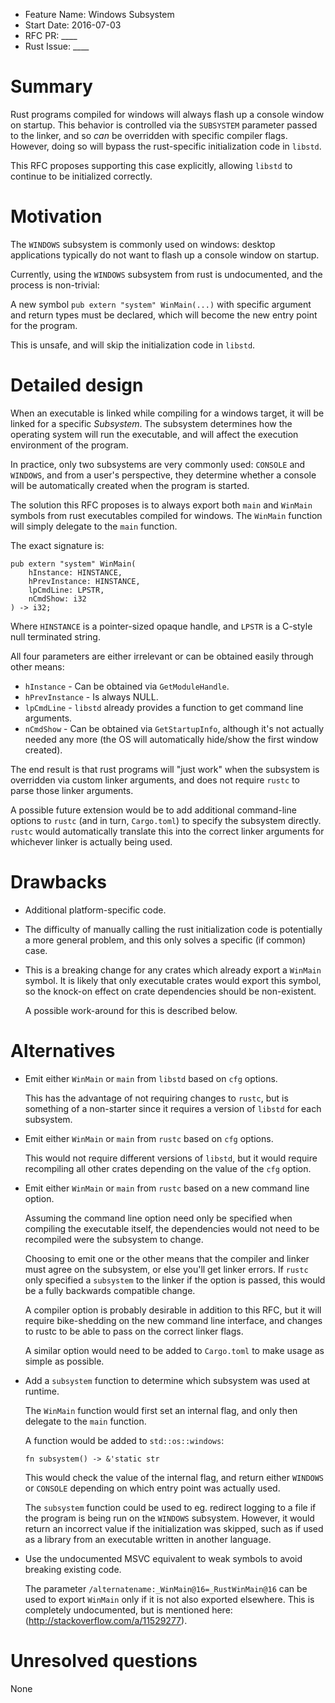 - Feature Name: Windows Subsystem
- Start Date: 2016-07-03
- RFC PR: ____
- Rust Issue: ____

# Summary
[summary]: #summary

Rust programs compiled for windows will always flash up a console window on
startup. This behavior is controlled via the `SUBSYSTEM` parameter passed to the
linker, and so *can* be overridden with specific compiler flags. However, doing
so will bypass the rust-specific initialization code in `libstd`.

This RFC proposes supporting this case explicitly, allowing `libstd` to
continue to be initialized correctly.

# Motivation
[motivation]: #motivation

The `WINDOWS` subsystem is commonly used on windows: desktop applications
typically do not want to flash up a console window on startup.

Currently, using the `WINDOWS` subsystem from rust is undocumented, and the
process is non-trivial:

A new symbol `pub extern "system" WinMain(...)` with specific argument
and return types must be declared, which will become the new entry point for
the program.

This is unsafe, and will skip the initialization code in `libstd`.

# Detailed design
[design]: #detailed-design

When an executable is linked while compiling for a windows target, it will be
linked for a specific *Subsystem*. The subsystem determines how the operating
system will run the executable, and will affect the execution environment of
the program.

In practice, only two subsystems are very commonly used: `CONSOLE` and
`WINDOWS`, and from a user's perspective, they determine whether a console will
be automatically created when the program is started.

The solution this RFC proposes is to always export both `main` and `WinMain`
symbols from rust executables compiled for windows. The `WinMain` function
will simply delegate to the `main` function.

The exact signature is:
```
pub extern "system" WinMain(
    hInstance: HINSTANCE,
    hPrevInstance: HINSTANCE,
    lpCmdLine: LPSTR,
    nCmdShow: i32
) -> i32;
```

Where `HINSTANCE` is a pointer-sized opaque handle, and `LPSTR` is a C-style
null terminated string.

All four parameters are either irrelevant or can be obtained easily through
other means:
- `hInstance` - Can be obtained via `GetModuleHandle`.
- `hPrevInstance` - Is always NULL.
- `lpCmdLine` - `libstd` already provides a function to get command line
  arguments.
- `nCmdShow` - Can be obtained via `GetStartupInfo`, although it's not actually
  needed any more (the OS will automatically hide/show the first window created).

The end result is that rust programs will "just work" when the subsystem is
overridden via custom linker arguments, and does not require `rustc` to
parse those linker arguments.

A possible future extension would be to add additional command-line options to
`rustc` (and in turn, `Cargo.toml`) to specify the subsystem directly. `rustc`
would automatically translate this into the correct linker arguments for
whichever linker is actually being used.

# Drawbacks
[drawbacks]: #drawbacks

- Additional platform-specific code.
- The difficulty of manually calling the rust initialization code is potentially
  a more general problem, and this only solves a specific (if common) case.
- This is a breaking change for any crates which already export a `WinMain`
  symbol. It is likely that only executable crates would export this symbol,
  so the knock-on effect on crate dependencies should be non-existent.

  A possible work-around for this is described below.

# Alternatives
[alternatives]: #alternatives

- Emit either `WinMain` or `main` from `libstd` based on `cfg` options.

  This has the advantage of not requiring changes to `rustc`, but is something
  of a non-starter since it requires a version of `libstd` for each subsystem.

- Emit either `WinMain` or `main` from `rustc` based on `cfg` options.

  This would not require different versions of `libstd`, but it would require
  recompiling all other crates depending on the value of the `cfg` option.

- Emit either `WinMain` or `main` from `rustc` based on a new command line
  option.

  Assuming the command line option need only be specified when compiling the
  executable itself, the dependencies would not need to be recompiled were the
  subsystem to change.

  Choosing to emit one or the other means that the compiler and linker must
  agree on the subsystem, or else you'll get linker errors. If `rustc` only
  specified a `subsystem` to the linker if the option is passed, this would be
  a fully backwards compatible change.

  A compiler option is probably desirable in addition to this RFC, but it will
  require bike-shedding on the new command line interface, and changes to rustc
  to be able to pass on the correct linker flags.

  A similar option would need to be added to `Cargo.toml` to make usage as simple
  as possible.

- Add a `subsystem` function to determine which subsystem was used at runtime.

  The `WinMain` function would first set an internal flag, and only then
  delegate to the `main` function.

  A function would be added to `std::os::windows`:

  `fn subsystem() -> &'static str`

  This would check the value of the internal flag, and return either `WINDOWS` or
  `CONSOLE` depending on which entry point was actually used.

  The `subsystem` function could be used to eg. redirect logging to a file if
  the program is being run on the `WINDOWS` subsystem. However, it would return
  an incorrect value if the initialization was skipped, such as if used as a
  library from an executable written in another language.

- Use the undocumented MSVC equivalent to weak symbols to avoid breaking
  existing code.

  The parameter `/alternatename:_WinMain@16=_RustWinMain@16` can be used to
  export `WinMain` only if it is not also exported elsewhere. This is completely
  undocumented, but is mentioned here: (http://stackoverflow.com/a/11529277).

# Unresolved questions
[unresolved]: #unresolved-questions

None
